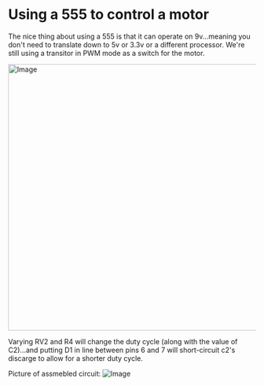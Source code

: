 # Using a 555 to control a motor

The nice thing about using a 555 is that it can operate on 9v...meaning you don't need to translate down to 5v or 3.3v or a different processor.  We're still using a transitor in PWM mode as a switch for the motor.

<img width="541" alt="Image" src="https://github.com/user-attachments/assets/bd8868f0-3ef3-4c4a-aec9-387f5e6de32d" />

Varying RV2 and R4 will change the duty cycle (along with the value of C2)...and putting D1 in line between pins 6 and 7 will short-circuit c2's discarge to allow for a shorter duty cycle.

Picture of assmebled circuit:
![Image](https://github.com/user-attachments/assets/ad5a046a-f4eb-4c63-8805-f283448f1790)
